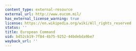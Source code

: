 ```yaml
---
content_type: external-resource
external_url: http://www.eucom.mil/
has_external_license_warning: true
license: https://en.wikipedia.org/wiki/All_rights_reserved
status: ''
title: European Command
uid: bd52cb19-7f84-4b75-9252-44bdebda9be7
wayback_url: ''
---
```

